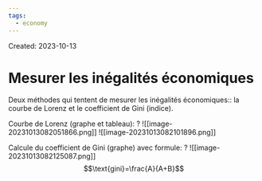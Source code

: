 ```yaml
---
tags:
  - economy
---
```

Created: 2023-10-13

# Mesurer les inégalités économiques

Deux méthodes qui tentent de mesurer les inégalités économiques:: la courbe de Lorenz et le coefficient de Gini (indice).
<!--SR:!2023-11-30,16,170-->

Courbe de Lorenz (graphe et tableau):
?
![[image-20231013082051866.png]]
![[image-20231013082101896.png]]
<!--SR:!2024-01-03,51,250-->

Calcule du coefficient de Gini (graphe) avec formule:
?
![[image-20231013082125087.png]]
$$\text{gini}=\frac{A}{A+B}$$
<!--SR:!2023-12-02,28,230-->
